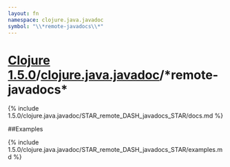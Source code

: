 ```yaml
---
layout: fn
namespace: clojure.java.javadoc
symbol: "\\*remote-javadocs\\*"
---
```


# [Clojure 1.5.0](../../)/[clojure.java.javadoc](../)/\*remote-javadocs\*

{% include 1.5.0/clojure.java.javadoc/STAR_remote_DASH_javadocs_STAR/docs.md %}

##Examples

{% include 1.5.0/clojure.java.javadoc/STAR_remote_DASH_javadocs_STAR/examples.md %}

